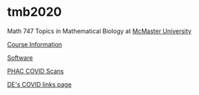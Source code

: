 # tmb2020

Math 747 Topics in Mathematical Biology at [McMaster University](http://www.mcmaster.ca)

[Course Information](./handouts/tmbinfo_2020.pdf)

[Software](./software.md)

[PHAC COVID Scans](./PHAC_covid_scans/)

[DE's COVID links page](https://github.com/mac-theobio/Lab_meeting/blob/master/covid-19/README.md)
